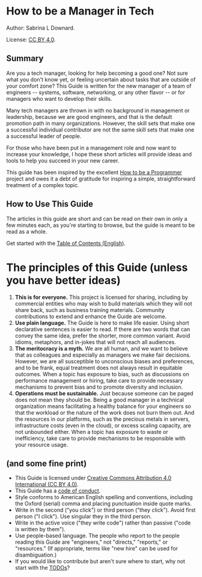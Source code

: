 # How to be a Manager in Tech

Author: Sabrina L Downard.

License: [CC BY 4.0](https://creativecommons.org/licenses/by/4.0/).

## Summary

Are you a tech manager, looking for help becoming a good one? Not sure what
you don't know yet, or feeling uncertain about tasks that are outside of your comfort zone?
This Guide is written for the new manager of a team of engineers -- systems, software,
networking, or any other flavor -- or for managers who want to develop their skills.

Many tech managers are thrown in with no background in management or leadership, because we
are good engineers, and that is the default promotion path in many organizations.
However, the skill sets that make one a successful individual contributor are not the 
same skill sets that make one a successful leader of people.

For those who have been put in a management role and now want to increase your knowledge,
I hope these short articles will provide ideas and tools to help you succeed in your new career.

This guide has been inspired by the excellent [How to be a Programmer](https://github.com/braydie/HowToBeAProgrammer)
project and owes it a debt of gratitude for inspiring a simple, straightforward treatment
of a complex topic.

## How to Use This Guide

The articles in this guide are short and can be read on their own in only a few minutes 
each, as you're starting to browse, but the guide is meant to be read as a whole. 

Get started with the [Table of Contents (English)](en/README.md).

# The principles of this Guide (unless you have better ideas)

1. **This is for everyone.** This project is licensed for sharing, including by
commercial entities who may wish to build materials which they will not share
back, such as business training materials. Community contributions to extend
and enhance the Guide are welcome.
1. **Use plain language.** The Guide is here to make life easier. Using
short declarative sentences is easier to read. If there are two words that
can convey the same idea, prefer the shorter, more common variant. Avoid idioms,
metaphors, and in-jokes that will not reach all audiences. 
1. **The meritocracy is a myth.** We are all human, and we want to believe that as
colleagues and especially as managers we make fair decisions. However, we are
all susceptible to unconscious biases and preferences, and to be frank, equal 
treatment does not always result in equitable outcomes. When a topic has exposure
to bias, such as discussions on performance management or hiring, take care to 
provide necessary mechanisms to prevent bias and to promote diversity and inclusion.
1. **Operations must be sustainable.** Just because someone can be paged does not
mean they should be. Being a good manager in a technical organization means 
facilitating a healthy balance for your engineers so that the workload or the 
nature of the work does not burn them out. And the resources in our platforms,
such as the precious metals in servers, infrastructure costs (even in the cloud), or excess
scaling capacity, are not unbounded either. When a topic has exposure to 
waste or inefficiency, take care to provide mechanisms to be responsible with
your resource usage.

## (and some fine print)

* This Guide is licensed under [Creative Commons Attribution 4.0 International (CC BY 4.0)](https://creativecommons.org/licenses/by/4.0/). 
* This Guide has a [code of conduct](CODE_OF_CONDUCT.md).
* Style conforms to American English spelling and conventions, including the Oxford (serial) comma and placing punctuation inside quote marks. 
* Write in the second ("you click") or third person ("they click"). Avoid first person ("I click"). Use singular they in the third person.
* Write in the active voice ("they write code") rather than passive ("code is written 
by them").
* Use people-based language. The people who report to the people reading this 
Guide are "engineers," not "directs," "reports," or "resources." (If appropriate,
terms like "new hire" can be used for disambiguation.)
* If you would like to contribute but aren't sure where to start, why not start with the [TODOs](en/TODO.md)?


